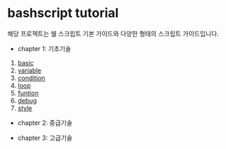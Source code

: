 # bashscript tutorial

해당 프로젝트는 쉘 스크립트 기본 가이드와 다양한 형태의 스크립트 가이드입니다.

* chapter 1: 기초기술

1. [basic](#)
2. [variable](#)
3. [condition](#)
4. [loop](#)
5. [funtion](#)
6. [debug](#)
7. [style](#)

* chapter 2: 중급기술

* chapter 3: 고급기술
